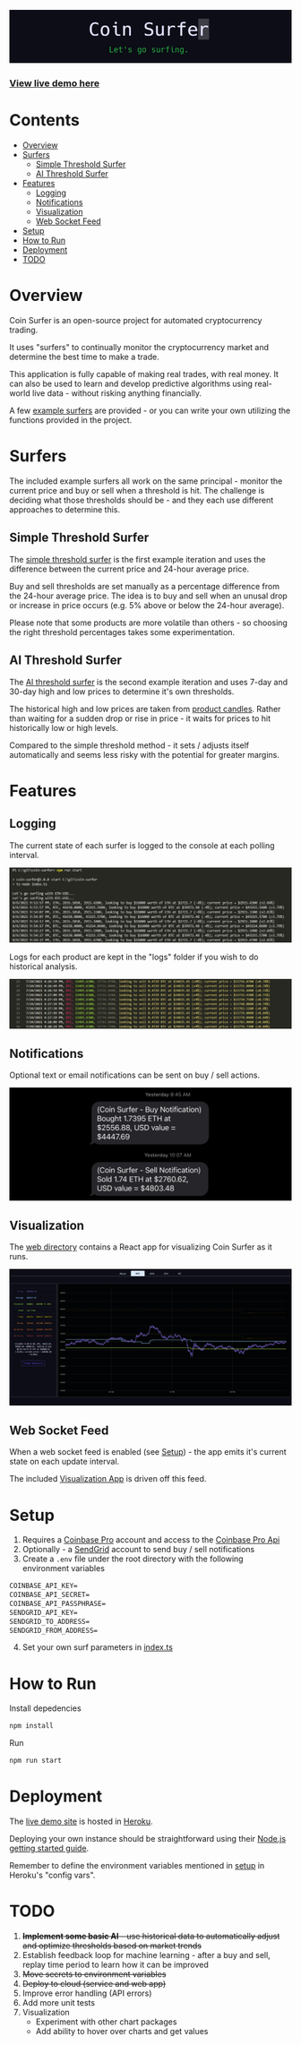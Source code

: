 ![logo](docs/images/logo-3.png)

### [View live demo here](https://coin-surfer.herokuapp.com/)

# Contents
- [Overview](#overview)
- [Surfers](#surfers)
    - [Simple Threshold Surfer](#simple-threshold-surfer)
    - [AI Threshold Surfer](#ai-threshold-surfer)   
- [Features](#features)
    - [Logging](#logging)
    - [Notifications](#notifications)
    - [Visualization](#visualization)
    - [Web Socket Feed](#web-socket-feed)
- [Setup](#setup)
- [How to Run](#how-to-run)
- [Deployment](#deployment)
- [TODO](#todo)

# Overview

Coin Surfer is an open-source project for automated cryptocurrency trading. 

It uses "surfers" to continually monitor the cryptocurrency market and determine the best time to make a trade.

This application is fully capable of making real trades, with real money. It can also be used to learn and develop predictive algorithms using real-world live data - without risking anything financially. 

A few [example surfers](#surfers) are provided - or you can write your own utilizing the functions provided in the project.

# Surfers
The included example surfers all work on the same principal - monitor the current price and buy or sell when a threshold is hit. The challenge is deciding what those thresholds should be - and they each use different approaches to determine this.

## Simple Threshold Surfer
The [simple threshold surfer](https://github.com/husarms/coin-surfer/blob/master/surfers/simple-threshold.ts) is the first example iteration and uses the difference between the current price and 24-hour average price.

Buy and sell thresholds are set manually as a percentage difference from the 24-hour average price. The idea is to buy and sell when an unusal drop or increase in price occurs (e.g. 5% above or below the 24-hour average).

Please note that some products are more volatile than others - so choosing the right threshold percentages takes some experimentation.

## AI Threshold Surfer
The [AI threshold surfer](https://github.com/husarms/coin-surfer/blob/master/surfers/ai-threshold.ts) is the second example iteration and uses 7-day and 30-day high and low prices to determine it's own thresholds.

The historical high and low prices are taken from [product candles](https://docs.cloud.coinbase.com/exchange/reference/exchangerestapi_getproductcandles). Rather than waiting for a sudden drop or rise in price - it waits for prices to hit historically low or high levels.

Compared to the simple threshold method - it sets / adjusts itself automatically and seems less risky with the potential for greater margins.

# Features

## Logging

The current state of each surfer is logged to the console at each polling interval.

![log](docs/images/log.png)

Logs for each product are kept in the "logs" folder if you wish to do historical analysis.

![historical-log](docs/images/historical-log.jpg)

## Notifications
Optional text or email notifications can be sent on buy / sell actions.

![notification](docs/images/text-notification.jpg)

## Visualization
The [web directory](https://github.com/husarms/coin-surfer/tree/master/web) contains a React app for visualizing Coin Surfer as it runs.

![chart](docs/images/screenshot-chart.png)

## Web Socket Feed
When a web socket feed is enabled (see [Setup](#setup)) - the app emits it's current state on each update interval.

The included [Visualization App](https://github.com/husarms/coin-surfer/tree/master/web) is driven off this feed.

# Setup
1. Requires a [Coinbase Pro](https://pro.coinbase.com) account and access to the [Coinbase Pro Api](https://docs.pro.coinbase.com/)
2. Optionally - a [SendGrid](https://sendgrid.com) account to send buy / sell notifications
3. Create a ```.env``` file under the root directory with the following environment variables
```
COINBASE_API_KEY=
COINBASE_API_SECRET=
COINBASE_API_PASSPHRASE=
SENDGRID_API_KEY=
SENDGRID_TO_ADDRESS=
SENDGRID_FROM_ADDRESS=
```
4. Set your own surf parameters in [index.ts](https://github.com/husarms/coin-surfer/blob/master/index.ts)

# How to Run
Install depedencies
```bash
npm install
```
Run 
```bash
npm run start
```

# Deployment
The [live demo site](https://coin-surfer.herokuapp.com) is hosted in [Heroku](https://heroku.com).

Deploying your own instance should be straightforward using their [Node.js getting started guide](https://devcenter.heroku.com/articles/getting-started-with-nodejs).

Remember to define the environment variables mentioned in [setup](#setup) in Heroku's "config vars".

# TODO
1. ~~**Implement some basic AI** - use historical data to automatically adjust and optimize thresholds based on market trends~~
2. Establish feedback loop for machine learning - after a buy and sell, replay time period to learn how it can be improved
3. ~~Move secrets to environment variables~~
4. ~~Deploy to cloud (service and web app)~~
5. Improve error handling (API errors)
6. Add more unit tests
7. Visualization
    - Experiment with other chart packages
    - Add ability to hover over charts and get values
